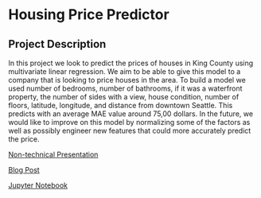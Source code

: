 # Housing Price Predictor

## Project Description

In this project we look to predict the prices of houses in King County using multivariate linear regression. We aim to be able to give this model to a company that is looking to price houses in the area. To build a model we used number of bedrooms, number of bathrooms, if it was a waterfront property, the number of sides with a view, house condition, number of floors, latitude, longitude, and distance from downtown Seattle. This predicts with an average MAE value around 75,00 dollars. In the future, we would like to improve on this model by normalizing some of the factors as well as possibly engineer new features that could more accurately predict the price.

[Non-technical Presentation](https://docs.google.com/presentation/d/1Yi5nudzf43uIFw3qyCFI9-ctm5_-JIruiLMpXNV-R8s/edit?usp=sharing)

[Blog Post](https://medium.com/@alecnmorgan/adventures-in-predictor-selection-2d0333aa0c05)

[Jupyter Notebook](https://github.com/AlecMorgan/dsc-1-final-project-seattle-ds-career-040119/blob/master/index.ipynb)
